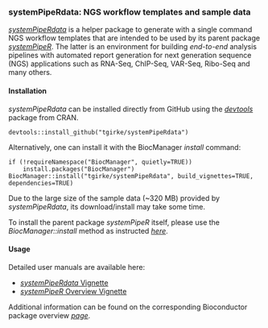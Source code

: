 
### systemPipeRdata: NGS workflow templates and sample data

[_systemPipeRdata_](http://bioconductor.org/packages/devel/systemPipeRdata) is a helper 
package to generate with a single command NGS workflow templates that are intended to
be used by its parent package [_systemPipeR_](http://www.bioconductor.org/packages/devel/bioc/html/systemPipeR.html). 
The latter is an environment for building *end-to-end* analysis pipelines with
automated report generation for next generation sequence (NGS) applications
such as RNA-Seq, ChIP-Seq, VAR-Seq, Ribo-Seq and many others. 

#### Installation 
_systemPipeRdata_ can be installed directly from GitHub using the [_devtools_](http://cran.r-project.org/web/packages/devtools/index.html) 
package from CRAN.

```
devtools::install_github("tgirke/systemPipeRdata")
```

Alternatively, one can install it with the BiocManager _install_ command:

```
if (!requireNamespace("BiocManager", quietly=TRUE))
    install.packages("BiocManager")
BiocManager::install("tgirke/systemPipeRdata", build_vignettes=TRUE, dependencies=TRUE)
```

Due to the large size of the sample data (~320 MB) provided by _systemPipeRdata_, its download/install may take some time.

To install the parent package _systemPipeR_ itself, please use the _BiocManager::install_ method as instructed
[_here_](http://www.bioconductor.org/packages/devel/bioc/html/systemPipeR.html).

#### Usage
Detailed user manuals are available here: 
+ [_systemPipeRdata_ Vignette](https://htmlpreview.github.io/?https://github.com/tgirke/systemPipeRdata/blob/master/vignettes/systemPipeRdata.html)
+ [_systemPipeR_ Overview Vignette](http://www.bioconductor.org/packages/devel/bioc/vignettes/systemPipeR/inst/doc/systemPipeR.html)

Additional information can be found on the corresponding Bioconductor package overview 
[_page_](http://www.bioconductor.org/packages/devel/bioc/html/systemPipeR.html).



